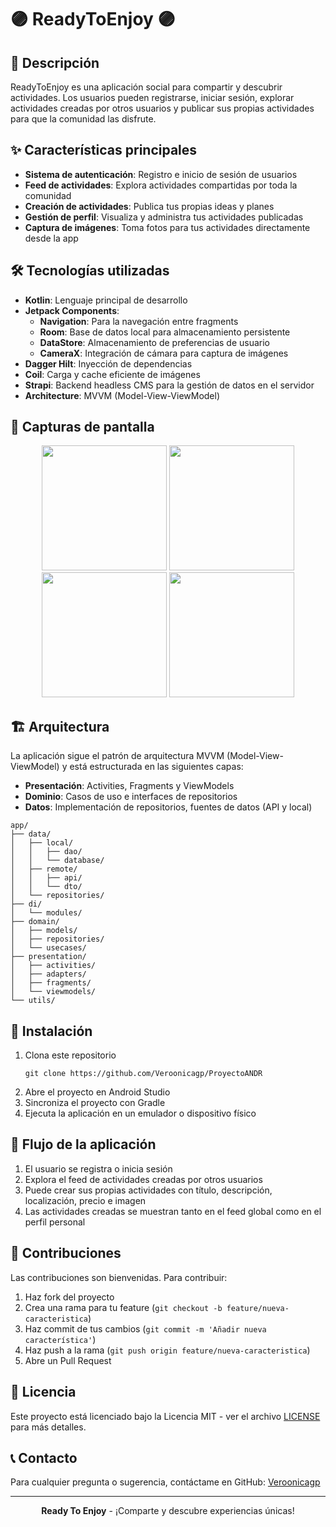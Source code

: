 # 🟣 ReadyToEnjoy 🟣

## 📱 Descripción 
ReadyToEnjoy es una aplicación social para compartir y descubrir actividades. Los usuarios pueden registrarse, iniciar sesión, explorar actividades creadas por otros usuarios y publicar sus propias actividades para que la comunidad las disfrute.

## ✨ Características principales

- **Sistema de autenticación**: Registro e inicio de sesión de usuarios
- **Feed de actividades**: Explora actividades compartidas por toda la comunidad
- **Creación de actividades**: Publica tus propias ideas y planes
- **Gestión de perfil**: Visualiza y administra tus actividades publicadas
- **Captura de imágenes**: Toma fotos para tus actividades directamente desde la app

## 🛠️ Tecnologías utilizadas

- **Kotlin**: Lenguaje principal de desarrollo
- **Jetpack Components**:
  - **Navigation**: Para la navegación entre fragments
  - **Room**: Base de datos local para almacenamiento persistente
  - **DataStore**: Almacenamiento de preferencias de usuario
  - **CameraX**: Integración de cámara para captura de imágenes
- **Dagger Hilt**: Inyección de dependencias
- **Coil**: Carga y cache eficiente de imágenes
- **Strapi**: Backend headless CMS para la gestión de datos en el servidor
- **Architecture**: MVVM (Model-View-ViewModel)

## 📸 Capturas de pantalla

<p align="center">
  <img src="screenshot_login.png" width="200" />
  <img src="screenshot_feed.png" width="200" /> 
  <img src="screenshot_create.png" width="200" />
  <img src="screenshot_profile.png" width="200" />
</p>

## 🏗️ Arquitectura

La aplicación sigue el patrón de arquitectura MVVM (Model-View-ViewModel) y está estructurada en las siguientes capas:

- **Presentación**: Activities, Fragments y ViewModels
- **Dominio**: Casos de uso e interfaces de repositorios
- **Datos**: Implementación de repositorios, fuentes de datos (API y local)

```
app/
├── data/
│   ├── local/
│   │   ├── dao/
│   │   └── database/
│   ├── remote/
│   │   ├── api/
│   │   └── dto/
│   └── repositories/
├── di/
│   └── modules/
├── domain/
│   ├── models/
│   ├── repositories/
│   └── usecases/
├── presentation/
│   ├── activities/
│   ├── adapters/
│   ├── fragments/
│   └── viewmodels/
└── utils/
```

## 🚀 Instalación

1. Clona este repositorio
   ```
   git clone https://github.com/Veroonicagp/ProyectoANDR
   ```
2. Abre el proyecto en Android Studio
3. Sincroniza el proyecto con Gradle
4. Ejecuta la aplicación en un emulador o dispositivo físico

## 🔄 Flujo de la aplicación

1. El usuario se registra o inicia sesión
2. Explora el feed de actividades creadas por otros usuarios
3. Puede crear sus propias actividades con título, descripción, localización, precio e imagen
4. Las actividades creadas se muestran tanto en el feed global como en el perfil personal

## 👥 Contribuciones

Las contribuciones son bienvenidas. Para contribuir:

1. Haz fork del proyecto
2. Crea una rama para tu feature (`git checkout -b feature/nueva-caracteristica`)
3. Haz commit de tus cambios (`git commit -m 'Añadir nueva característica'`)
4. Haz push a la rama (`git push origin feature/nueva-caracteristica`)
5. Abre un Pull Request

## 📄 Licencia

Este proyecto está licenciado bajo la Licencia MIT - ver el archivo [LICENSE](LICENSE) para más detalles.

## 📞 Contacto

Para cualquier pregunta o sugerencia, contáctame en GitHub: [Veroonicagp](https://github.com/Veroonicagp)

---

<p align="center">
  <b>Ready To Enjoy</b> - ¡Comparte y descubre experiencias únicas!
</p>
